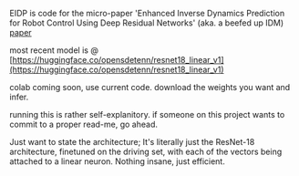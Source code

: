 EIDP is code for the micro-paper 'Enhanced Inverse Dynamics Prediction for Robot Control Using Deep Residual Networks' (aka. a beefed up IDM)
[paper](https://wandb.ai/mikusdevr/IDM/reports/Enhanced-Inverse-Dynamics-Prediction-for-Robot-Control-Using-Deep-Residual-Networks--Vmlldzo3NDczNDc1)

most recent model is @ [https://huggingface.co/opensdetenn/resnet18_linear_v1](https://huggingface.co/opensdetenn/resnet18_linear_v1)

colab coming soon, use current code. download the weights you want and infer.

running this is rather self-explanitory. if someone on this project wants to commit to a proper read-me, go ahead.

Just want to state the architecture; It's literally just the ResNet-18 architecture, finetuned on the driving set, with each of the vectors being attached to a linear neuron. Nothing insane, just efficient.
